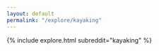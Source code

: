 ```yaml
---
layout: default
permalink: "/explore/kayaking"
---
```


{% include explore.html subreddit="kayaking" %}
